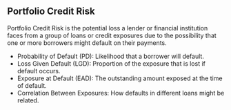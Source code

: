 ## Portfolio Credit Risk

Portfolio Credit Risk is the potential loss a lender or financial institution faces from a group of loans or credit exposures due to the possibility that one or more borrowers might default on their payments.

- Probability of Default (PD): Likelihood that a borrower will default.
- Loss Given Default (LGD): Proportion of the exposure that is lost if default occurs.
- Exposure at Default (EAD): The outstanding amount exposed at the time of default.
- Correlation Between Exposures: How defaults in different loans might be related.
